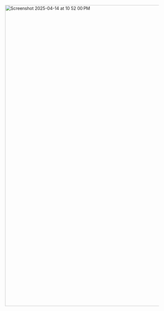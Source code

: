 <img width="982" alt="Screenshot 2025-04-14 at 10 52 00 PM" src="https://github.com/user-attachments/assets/aea2efa2-9c66-4488-8cce-3c92d4e1e9ed" />
